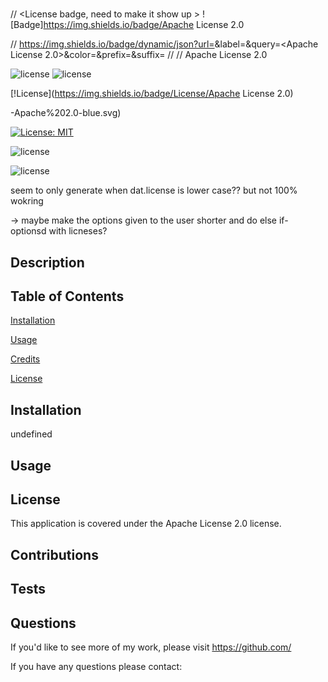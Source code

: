 # 
  
# 

// <License badge, need to make it show up >
![Badge]https://img.shields.io/badge/Apache License 2.0

// https://img.shields.io/badge/dynamic/json?url=<URL>&label=<LABEL>&query=<Apache License 2.0>&color=<COLOR>&prefix=<PREFIX>&suffix=<SUFFIX>
// // Apache License 2.0


![license](https://img.shields.io/badge/licenseundefined)
![license](https://img.shields.io/github/license/undefined.svg)

[!License](https://img.shields.io/badge/License/Apache License 2.0)

-Apache%202.0-blue.svg)

[![License: MIT](https://img.shields.io/badge/License-MIT-yellow.svg)](https://opensource.org/licenses/MIT)



![license](https://img.shields.io/badge/license-undefined-yellow)

![license](https://img.shields.io/badge/license-undefined-red)

seem to only generate when dat.license is lower case?? but not 100% wokring


-> maybe make the options given to the user shorter and do else if- optionsd with licneses?


## Description

  

 
## Table of Contents 

[Installation](#installation)

[Usage](#usage)

[Credits](#credits)

[License](#license)
  
     

## Installation
  
  undefined
  

## Usage
  
  


## License
  
This application is covered under the Apache License 2.0 license.



## Contributions
  
  

 
## Tests
  
  



## Questions

If you'd like to see more of my work, please visit https://github.com/

  
If you have any questions please contact: 
